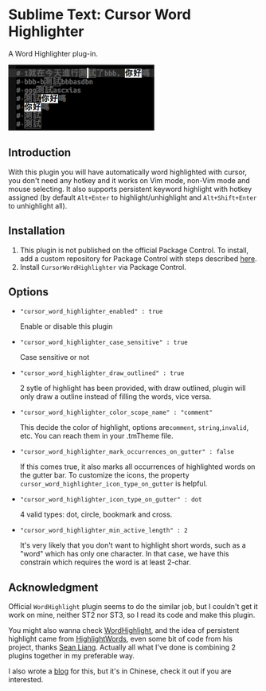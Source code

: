 # Sublime Text: Cursor Word Highlighter

A Word Highlighter plug-in.

![CursorWordHighlighter][screenshot]

## Introduction

With this plugin you will have automatically word highlighted with cursor,
you don't need any hotkey and it works on Vim mode, non-Vim mode and mouse selecting.
It also supports persistent keyword highlight with hotkey assigned
(by default `Alt+Enter` to highlight/unhighlight and `Alt+Shift+Enter` to unhighlight all).

## Installation

1. This plugin is not published on the official Package Control.
   To install, add a custom repository for Package Control with steps described
   [here](https://github.com/jfcherng-sublime/ST-my-package-control/blob/master/README.md#usage).
1. Install `CursorWordHighlighter` via Package Control.

## Options

- `"cursor_word_highlighter_enabled" : true`

  Enable or disable this plugin

- `"cursor_word_highlighter_case_sensitive" : true`

  Case sensitive or not

- `"cursor_word_highlighter_draw_outlined" : true`

  2 sytle of highlight has been provided, with draw outlined,
  plugin will only draw a outline instead of filling the words, vice versa.

- `"cursor_word_highlighter_color_scope_name" : "comment"`

  This decide the color of highlight, options are`comment`, `string`,`invalid`, etc.
  You can reach them in your .tmTheme file.

- `"cursor_word_highlighter_mark_occurrences_on_gutter" : false`

  If this comes true, it also marks all occurrences of highlighted words on the gutter bar.
  To customize the icons, the property `cursor_word_highlighter_icon_type_on_gutter` is helpful.

- `"cursor_word_highlighter_icon_type_on_gutter" : dot`

  4 valid types: dot, circle, bookmark and cross.

- `"cursor_word_highlighter_min_active_length" : 2`

  It's very likely that you don't want to highlight short words, such as a "word" which has only one character.
  In that case, we have this constrain which requires the word is at least 2-char.

## Acknowledgment

Official `WordHighlight` plugin seems to do the similar job,
but I couldn't get it work on mine, neither ST2 nor ST3, so I read its code and make this plugin.

You might also wanna check [WordHighlight][2], and the idea of persistent highlight came from [HighlightWords][3],
even some bit of code from his project, thanks [Sean Liang][4].
Actually all what I've done is combining 2 plugins together in my preferable way.

I also wrote a [blog][5] for this, but it's in Chinese, check it out if you are interested.

[screenshot]: https://raw.githubusercontent.com/jfcherng-sublime/ST-CursorWordHighlighter/chinese/docs/images/screenshot.png
[2]: https://github.com/SublimeText/WordHighlight
[3]: https://github.com/seanliang/HighlightWords
[4]: http://weibo.com/seanliang
[5]: http://www.ownself.org/blog/2014/cursor-word-highlighter-for-sublime-text.html
